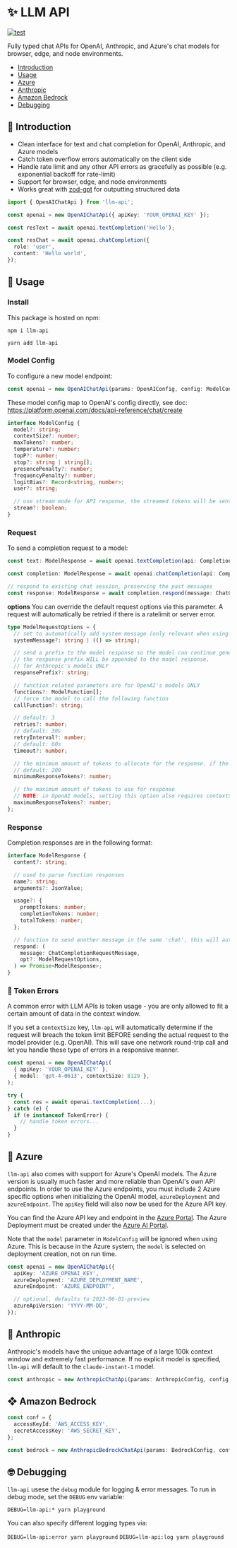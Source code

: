 # ✨ LLM API

[![test](https://github.com/dzhng/llm-api/actions/workflows/test.yml/badge.svg?branch=main&event=push)](https://github.com/dzhng/llm-api/actions/workflows/test.yml)

Fully typed chat APIs for OpenAI, Anthropic, and Azure's chat models for browser, edge, and node environments.

- [Introduction](#-introduction)
- [Usage](#-usage)
- [Azure](#-azure)
- [Anthropic](#-anthropic)
- [Amazon Bedrock](#-amazon-bedrock)
- [Debugging](#-debugging)

## 👋 Introduction

- Clean interface for text and chat completion for OpenAI, Anthropic, and Azure models
- Catch token overflow errors automatically on the client side
- Handle rate limit and any other API errors as gracefully as possible (e.g. exponential backoff for rate-limit)
- Support for browser, edge, and node environments
- Works great with [zod-gpt](https://github.com/dzhng/zod-gpt) for outputting structured data

```typescript
import { OpenAIChatApi } from 'llm-api';

const openai = new OpenAIChatApi({ apiKey: 'YOUR_OPENAI_KEY' });

const resText = await openai.textCompletion('Hello');

const resChat = await openai.chatCompletion({
  role: 'user',
  content: 'Hello world',
});
```

## 🔨 Usage

### Install

This package is hosted on npm:

```
npm i llm-api
```

```
yarn add llm-api
```

### Model Config

To configure a new model endpoint:

```typescript
const openai = new OpenAIChatApi(params: OpenAIConfig, config: ModelConfig);
```

These model config map to OpenAI's config directly, see doc:
https://platform.openai.com/docs/api-reference/chat/create

```typescript
interface ModelConfig {
  model?: string;
  contextSize?: number;
  maxTokens?: number;
  temperature?: number;
  topP?: number;
  stop?: string | string[];
  presencePenalty?: number;
  frequencyPenalty?: number;
  logitBias?: Record<string, number>;
  user?: string;

  // use stream mode for API response, the streamed tokens will be sent to `events in `ModelRequestOptions`
  stream?: boolean;
}
```

### Request

To send a completion request to a model:

```typescript
const text: ModelResponse = await openai.textCompletion(api: CompletionApi, prompt: string, options: ModelRequestOptions);

const completion: ModelResponse = await openai.chatCompletion(api: CompletionApi, messages: ChatCompletionRequestMessage, options: ModelRequestOptions);

// respond to existing chat session, preserving the past messages
const response: ModelResponse = await completion.respond(message: ChatCompletionRequestMessage, options: ModelRequestOptions);
```

**options**
You can override the default request options via this parameter. A request will automatically be retried if there is a ratelimit or server error.

```typescript
type ModelRequestOptions = {
  // set to automatically add system message (only relevant when using textCompletion)
  systemMessage?: string | (() => string);

  // send a prefix to the model response so the model can continue generating from there, useful for steering the model towards certain output structures.
  // the response prefix WILL be appended to the model response.
  // for Anthropic's models ONLY
  responsePrefix?: string;

  // function related parameters are for OpenAI's models ONLY
  functions?: ModelFunction[];
  // force the model to call the following function
  callFunction?: string;

  // default: 3
  retries?: number;
  // default: 30s
  retryInterval?: number;
  // default: 60s
  timeout?: number;

  // the minimum amount of tokens to allocate for the response. if the request is predicted to not have enough tokens, it will automatically throw a 'TokenError' without sending the request
  // default: 200
  minimumResponseTokens?: number;

  // the maximum amount of tokens to use for response
  // NOTE: in OpenAI models, setting this option also requires contextSize in ModelConfig to be set
  maximumResponseTokens?: number;
};
```

### Response

Completion responses are in the following format:

```typescript
interface ModelResponse {
  content?: string;

  // used to parse function responses
  name?: string;
  arguments?: JsonValue;

  usage?: {
    promptTokens: number;
    completionTokens: number;
    totalTokens: number;
  };

  // function to send another message in the same 'chat', this will automatically append a new message to the messages array
  respond: (
    message: ChatCompletionRequestMessage,
    opt?: ModelRequestOptions,
  ) => Promise<ModelResponse>;
}
```

### 📃 Token Errors

A common error with LLM APIs is token usage - you are only allowed to fit a certain amount of data in the context window.

If you set a `contextSize` key, `llm-api` will automatically determine if the request will breach the token limit BEFORE sending the actual request to the model provider (e.g. OpenAI). This will save one network round-trip call and let you handle these type of errors in a responsive manner.

```typescript
const openai = new OpenAIChatApi(
  { apiKey: 'YOUR_OPENAI_KEY' },
  { model: 'gpt-4-0613', contextSize: 8129 },
);

try {
  const res = await openai.textCompletion(...);
} catch (e) {
  if (e instanceof TokenError) {
    // handle token errors...
  }
}
```

## 🔷 Azure

`llm-api` also comes with support for Azure's OpenAI models. The Azure version is usually much faster and more reliable than OpenAI's own API endpoints. In order to use the Azure endpoints, you must include 2 Azure specific options when initializing the OpenAI model, `azureDeployment` and `azureEndpoint`. The `apiKey` field will also now be used for the Azure API key.

You can find the Azure API key and endpoint in the [Azure Portal](https://portal.azure.com/). The Azure Deployment must be created under the [Azure AI Portal](https://oai.azure.com/).

Note that the `model` parameter in `ModelConfig` will be ignored when using Azure. This is because in the Azure system, the `model` is selected on deployment creation, not on run time.

```typescript
const openai = new OpenAIChatApi({
  apiKey: 'AZURE_OPENAI_KEY',
  azureDeployment: 'AZURE_DEPLOYMENT_NAME',
  azureEndpoint: 'AZURE_ENDPOINT',

  // optional, defaults to 2023-06-01-preview
  azureApiVersion: 'YYYY-MM-DD',
});
```

## 🔶 Anthropic

Anthropic's models have the unique advantage of a large 100k context window and extremely fast performance. If no explicit model is specified, `llm-api` will default to the `claude-instant-1` model.

```typescript
const anthropic = new AnthropicChatApi(params: AnthropicConfig, config: ModelConfig);
```

## ❖ Amazon Bedrock

```typescript
const conf = {
  accessKeyId: 'AWS_ACCESS_KEY',
  secretAccessKey: 'AWS_SECRET_KEY',
};

const bedrock = new AnthropicBedrockChatApi(params: BedrockConfig, config: ModelConfig);
```

## 🤓 Debugging

`llm-api` usese the `debug` module for logging & error messages. To run in debug mode, set the `DEBUG` env variable:

`DEBUG=llm-api:* yarn playground`

You can also specify different logging types via:

`DEBUG=llm-api:error yarn playground`
`DEBUG=llm-api:log yarn playground`
